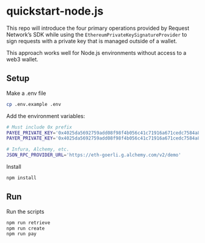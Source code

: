 # quickstart-node.js

This repo will introduce the four primary operations provided by Request
Network’s SDK while using the `EthereumPrivateKeySignatureProvider` to sign
requests with a private key that is managed outside of a wallet.

This approach works well for Node.js environments without access to a web3 wallet.

## Setup

Make a .env file

```bash
cp .env.example .env
```

Add the environment variables:

```bash
# Must include 0x prefix
PAYEE_PRIVATE_KEY='0x4025da5692759add08f98f4b056c41c71916a671cedc7584a80d73adc7fb43c0'
PAYER_PRIVATE_KEY='0x4025da5692759add08f98f4b056c41c71916a671cedc7584a80d73adc7fb43c0'

# Infura, Alchemy, etc.
JSON_RPC_PROVIDER_URL='https://eth-goerli.g.alchemy.com/v2/demo'
```

Install

```bash
npm install
```

## Run

Run the scripts

```bash
npm run retrieve
npm run create
npm run pay
```
